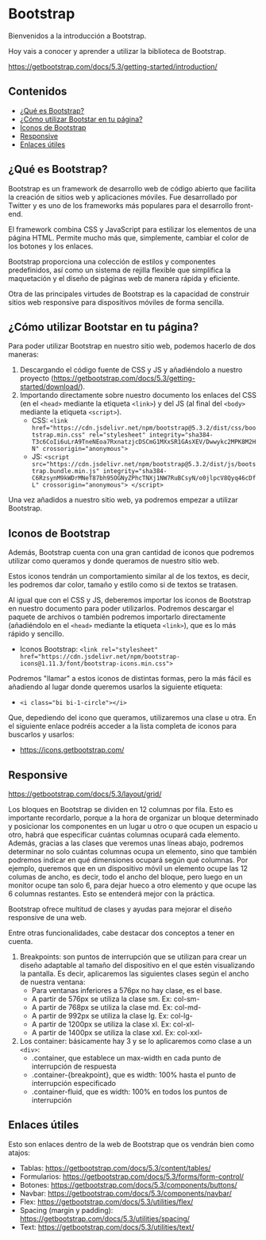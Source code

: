 # Bootstrap

Bienvenidos a la introducción a Bootstrap.

Hoy vais a conocer y aprender a utilizar la biblioteca de Bootstrap.

https://getbootstrap.com/docs/5.3/getting-started/introduction/

## Contenidos
- [¿Qué es Bootstrap?](#¿qué-es-bootstrap?)
- [¿Cómo utilizar Bootstar en tu página?](#¿cómo-utilizar-bootstar-en-tu-página)
- [Iconos de Bootstrap](#iconos-de-bootstrap)
- [Responsive](#responsive)
- [Enlaces útiles](#enlaces-útiles)


## ¿Qué es Bootstrap?
Bootstrap es un framework de desarrollo web de código abierto que facilita la creación de sitios web y aplicaciones móviles. Fue desarrollado por Twitter y es uno de los frameworks más populares para el desarrollo front-end. 

El framework combina CSS y JavaScript para estilizar los elementos de una página HTML. Permite mucho más que, simplemente, cambiar el color de los botones y los enlaces.

Bootstrap proporciona una colección de estilos y componentes predefinidos, así como un sistema de rejilla flexible que simplifica la maquetación y el diseño de páginas web de manera rápida y eficiente.

Otra de las principales virtudes de Bootstrap es la capacidad de construir sitios web responsive para dispositivos móviles de forma sencilla.

## ¿Cómo utilizar Bootstar en tu página?
Para poder utilizar Bootstrap en nuestro sitio web, podemos hacerlo de dos maneras:
1. Descargando el código fuente de CSS y JS y añadiéndolo a nuestro proyecto (https://getbootstrap.com/docs/5.3/getting-started/download/).
2. Importando directamente sobre nuestro documento los enlaces del CSS (en el `<head>` mediante la etiqueta `<link>`) y del JS (al final del `<body>` mediante la etiqueta `<script>`).
    - CSS: `<link href="https://cdn.jsdelivr.net/npm/bootstrap@5.3.2/dist/css/bootstrap.min.css" rel="stylesheet"
        integrity="sha384-T3c6CoIi6uLrA9TneNEoa7RxnatzjcDSCmG1MXxSR1GAsXEV/Dwwykc2MPK8M2HN" crossorigin="anonymous">`
    - JS: `<script src="https://cdn.jsdelivr.net/npm/bootstrap@5.3.2/dist/js/bootstrap.bundle.min.js"
        integrity="sha384-C6RzsynM9kWDrMNeT87bh95OGNyZPhcTNXj1NW7RuBCsyN/o0jlpcV8Qyq46cDfL" crossorigin="anonymous">
        </script>`

Una vez añadidos a nuestro sitio web, ya podremos empezar a utilizar Bootstrap.

## Iconos de Bootstrap
Además, Bootstrap cuenta con una gran cantidad de iconos que podremos utilizar como queramos y donde queramos de nuestro sitio web.

Estos iconos tendrán un comportamiento similar al de los textos, es decir, les podremos dar color, tamaño y estilo como si de textos se tratasen.

Al igual que con el CSS y JS, deberemos importar los iconos de Bootstrap en nuestro documento para poder utilizarlos. Podremos descargar el paquete de archivos o también podremos importarlo directamente (añadiéndolo en el `<head>` mediante la etiqueta `<link>`), que es lo más rápido y sencillo.
- Iconos Bootstrap: `<link rel="stylesheet" href="https://cdn.jsdelivr.net/npm/bootstrap-icons@1.11.3/font/bootstrap-icons.min.css">`

Podremos "llamar" a estos iconos de distintas formas, pero la más fácil es añadiendo al lugar donde queremos usarlos la siguiente etiqueta:
- `<i class="bi bi-1-circle"></i>`

Que, depediendo del icono que queramos, utilizaremos una clase u otra. En el siguiente enlace podréis acceder a la lista completa de iconos para buscarlos y usarlos:
- https://icons.getbootstrap.com/

## Responsive
https://getbootstrap.com/docs/5.3/layout/grid/

Los bloques en Bootstrap se dividen en 12 columnas por fila. Esto es importante recordarlo, porque a la hora de organizar un bloque determinado y posicionar los componentes en un lugar u otro o que ocupen un espacio u otro, habrá que especificar cuántas columnas ocupará cada elemento. Además, gracias a las clases que veremos unas líneas abajo, podremos determinar no solo cuántas columnas ocupa un elemento, sino que también podremos indicar en qué dimensiones ocupará según qué columnas. Por ejemplo, queremos que en un dispositivo móvil un elemento ocupe las 12 columas de ancho, es decir, todo el ancho del bloque, pero luego en un monitor ocupe tan solo 6, para dejar hueco a otro elemento y que ocupe las 6 columnas restantes. Esto se entenderá mejor con la práctica. 

Bootstrap ofrece multitud de clases y ayudas para mejorar el diseño responsive de una web.

Entre otras funcionalidades, cabe destacar dos conceptos a tener en cuenta.
1. Breakpoints: son puntos de interrupción que se utilizan para crear un diseño adaptable al tamaño del dispositivo en el que estén visualizando la pantalla. Es decir, aplicaremos las siguientes clases según el ancho de nuestra ventana:
    - Para ventanas inferiores a 576px no hay clase, es el base.
    - A partir de 576px se utiliza la clase sm. Ex: col-sm-
    - A partir de 768px se utiliza la clase md. Ex: col-md-
    - A partir de 992px se utiliza la clase lg. Ex: col-lg-
    - A partir de 1200px se utiliza la clase xl. Ex: col-xl-
    - A partir de 1400px se utiliza la clase xxl. Ex: col-xxl-
2. Los container: básicamente hay 3 y se lo aplicaremos como clase a un `<div>`:
   - .container, que establece un max-width en cada punto de interrupción de respuesta
   - .container-{breakpoint}, que es width: 100% hasta el punto de interrupción especificado
   - .container-fluid, que es width: 100% en todos los puntos de interrupción

## Enlaces útiles
Esto son enlaces dentro de la web de Bootstrap que os vendrán bien como atajos:
- Tablas: https://getbootstrap.com/docs/5.3/content/tables/
- Formularios: https://getbootstrap.com/docs/5.3/forms/form-control/
- Botones: https://getbootstrap.com/docs/5.3/components/buttons/
- Navbar: https://getbootstrap.com/docs/5.3/components/navbar/
- Flex: https://getbootstrap.com/docs/5.3/utilities/flex/
- Spacing (margin y padding): https://getbootstrap.com/docs/5.3/utilities/spacing/
- Text: https://getbootstrap.com/docs/5.3/utilities/text/